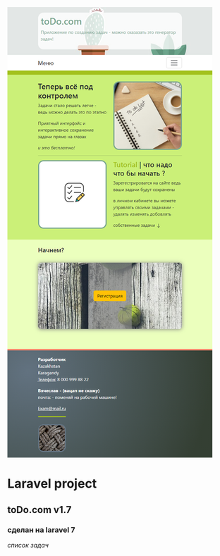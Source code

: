 ![application for tasks](do.png "laravel toDo.com")
# Laravel project 
## toDo.com  v1.7
### сделан на laravel 7

*список задач*
